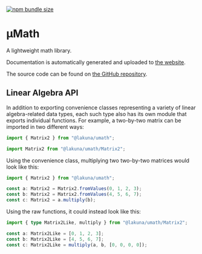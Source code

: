 [![npm bundle size](https://img.shields.io/bundlephobia/minzip/@lakuna/umath?style=for-the-badge)](https://bundlephobia.com/package/@lakuna/umath)

# μMath

A lightweight math library.

Documentation is automatically generated and uploaded to [the website](https://umath.lakuna.pw/).

The source code can be found on [the GitHub repository](https://github.com/Lakuna/umath).

## Linear Algebra API

In addition to exporting convenience classes representing a variety of linear algebra-related data types, each such type also has its own module
that exports individual functions. For example, a two-by-two matrix can be imported in two different ways:

```ts
import { Matrix2 } from "@lakuna/umath";
```

```ts
import Matrix2 from "@lakuna/umath/Matrix2";
```

Using the convenience class, multiplying two two-by-two matrices would look like this:

```ts
import { Matrix2 } from "@lakuna/umath";

const a: Matrix2 = Matrix2.fromValues(0, 1, 2, 3);
const b: Matrix2 = Matrix2.fromValues(4, 5, 6, 7);
const c: Matrix2 = a.multiply(b);
```

Using the raw functions, it could instead look like this:

```ts
import { type Matrix2Like, multiply } from "@lakuna/umath/Matrix2";

const a: Matrix2Like = [0, 1, 2, 3];
const b: Matrix2Like = [4, 5, 6, 7];
const c: Matrix2Like = multiply(a, b, [0, 0, 0, 0]);
```
